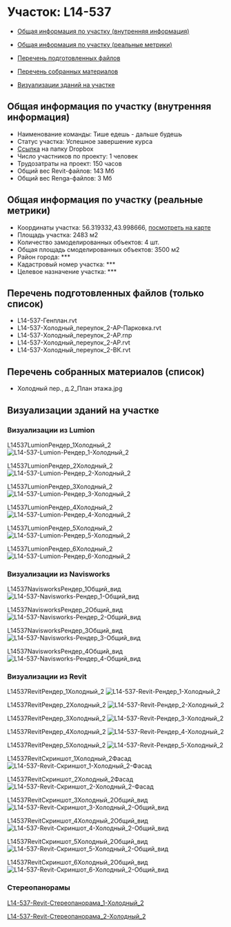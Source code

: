 # Участок: L14-537

* [Общая информация по участку (внутренняя информация)](#Chapter1)

* [Общая информация по участку (реальные метрики)](#Chapter2)

* [Перечень подготовленных файлов](#Chapter3)

* [Перечень собранных материалов](#Chapter4)

* [Визуализации зданий на участке](#Chapter5)

## <a id="Chapter1"></a> Общая информация по участку (внутренняя информация)
+ Наименование команды: Тише едешь - дальше будешь
+ Статус участка: Успешное завершение курса
+ [Ссылка](https://www.dropbox.com/sh/wvvgv1nw1iqred9/AABKiA1O15YLIsNb709G3BHea/L14_537?dl=0) на папку Dropbox
+ Число участников по проекту: 1 человек
+ Трудозатраты на проект: 150 часов
+ Общий вес Revit-файлов: 143 Мб
+ Общий вес Renga-файлов: 3 Мб
## <a id="Chapter2"></a> Общая информация по участку (реальные метрики)
+ Координаты участка: 56.319332,43.998666, [посмотреть на карте](https://yandex.ru/maps/47/nizhny-novgorod/?ll=43.998666%2C56.319332&z=19)
+ Площадь участка: 2483 м2
+ Количество замоделированных объектов: 4 шт.
+ Общая площадь смоделированных объектов: 3500 м2
+ Район города: *** 
+ Кадастровый номер участка: *** 
+ Целевое назначение участка: *** 
## <a id="Chapter3"></a> Перечень подготовленных файлов (только список)
+ L14-537-Генплан.rvt
+ L14-537-Холодный_переулок_2-АР-Парковка.rvt
+ L14-537-Холодный_переулок_2-АР.rnp
+ L14-537-Холодный_переулок_2-АР.rvt
+ L14-537-Холодный_переулок_2-ВК.rvt
## <a id="Chapter4"></a> Перечень собранных материалов (список)
+ Холодный пер., д.2_План этажа.jpg
## <a id="Chapter5"></a> Визуализации зданий на участке
### Визуализации из Lumion
L14537LumionРендер_1Холодный_2
![L14-537-Lumion-Рендер_1-Холодный_2](/Images/L14_537/L14-537-Lumion-Рендер_1-Холодный_2_Compressed.jpg)

L14537LumionРендер_2Холодный_2
![L14-537-Lumion-Рендер_2-Холодный_2](/Images/L14_537/L14-537-Lumion-Рендер_2-Холодный_2_Compressed.jpg)

L14537LumionРендер_3Холодный_2
![L14-537-Lumion-Рендер_3-Холодный_2](/Images/L14_537/L14-537-Lumion-Рендер_3-Холодный_2_Compressed.jpg)

L14537LumionРендер_4Холодный_2
![L14-537-Lumion-Рендер_4-Холодный_2](/Images/L14_537/L14-537-Lumion-Рендер_4-Холодный_2_Compressed.jpg)

L14537LumionРендер_5Холодный_2
![L14-537-Lumion-Рендер_5-Холодный_2](/Images/L14_537/L14-537-Lumion-Рендер_5-Холодный_2_Compressed.jpg)

L14537LumionРендер_6Холодный_2
![L14-537-Lumion-Рендер_6-Холодный_2](/Images/L14_537/L14-537-Lumion-Рендер_6-Холодный_2_Compressed.jpg)

### Визуализации из Navisworks
L14537NavisworksРендер_1Общий_вид
![L14-537-Navisworks-Рендер_1-Общий_вид](/Images/L14_537/L14-537-Navisworks-Рендер_1-Общий_вид_Compressed.jpg)

L14537NavisworksРендер_2Общий_вид
![L14-537-Navisworks-Рендер_2-Общий_вид](/Images/L14_537/L14-537-Navisworks-Рендер_2-Общий_вид_Compressed.jpg)

L14537NavisworksРендер_3Общий_вид
![L14-537-Navisworks-Рендер_3-Общий_вид](/Images/L14_537/L14-537-Navisworks-Рендер_3-Общий_вид_Compressed.jpg)

L14537NavisworksРендер_4Общий_вид
![L14-537-Navisworks-Рендер_4-Общий_вид](/Images/L14_537/L14-537-Navisworks-Рендер_4-Общий_вид_Compressed.jpg)

### Визуализации из Revit
L14537RevitРендер_1Холодный_2
![L14-537-Revit-Рендер_1-Холодный_2](/Images/L14_537/L14-537-Revit-Рендер_1-Холодный_2_Compressed.jpg)

L14537RevitРендер_2Холодный_2
![L14-537-Revit-Рендер_2-Холодный_2](/Images/L14_537/L14-537-Revit-Рендер_2-Холодный_2_Compressed.jpg)

L14537RevitРендер_3Холодный_2
![L14-537-Revit-Рендер_3-Холодный_2](/Images/L14_537/L14-537-Revit-Рендер_3-Холодный_2_Compressed.jpg)

L14537RevitРендер_4Холодный_2
![L14-537-Revit-Рендер_4-Холодный_2](/Images/L14_537/L14-537-Revit-Рендер_4-Холодный_2_Compressed.jpg)

L14537RevitРендер_5Холодный_2
![L14-537-Revit-Рендер_5-Холодный_2](/Images/L14_537/L14-537-Revit-Рендер_5-Холодный_2_Compressed.jpg)

L14537RevitСкриншот_1Холодный_2Фасад
![L14-537-Revit-Скриншот_1-Холодный_2-Фасад](/Images/L14_537/L14-537-Revit-Скриншот_1-Холодный_2-Фасад_Compressed.jpg)

L14537RevitСкриншот_2Холодный_2Фасад
![L14-537-Revit-Скриншот_2-Холодный_2-Фасад](/Images/L14_537/L14-537-Revit-Скриншот_2-Холодный_2-Фасад_Compressed.jpg)

L14537RevitСкриншот_3Холодный_2Общий_вид
![L14-537-Revit-Скриншот_3-Холодный_2-Общий_вид](/Images/L14_537/L14-537-Revit-Скриншот_3-Холодный_2-Общий_вид_Compressed.jpg)

L14537RevitСкриншот_4Холодный_2Общий_вид
![L14-537-Revit-Скриншот_4-Холодный_2-Общий_вид](/Images/L14_537/L14-537-Revit-Скриншот_4-Холодный_2-Общий_вид_Compressed.jpg)

L14537RevitСкриншот_5Холодный_2Общий_вид
![L14-537-Revit-Скриншот_5-Холодный_2-Общий_вид](/Images/L14_537/L14-537-Revit-Скриншот_5-Холодный_2-Общий_вид_Compressed.jpg)

L14537RevitСкриншот_6Холодный_2Общий_вид
![L14-537-Revit-Скриншот_6-Холодный_2-Общий_вид](/Images/L14_537/L14-537-Revit-Скриншот_6-Холодный_2-Общий_вид_Compressed.jpg)

### Стереопанорамы
[L14-537-Revit-Стереопанорама_1-Холодный_2](https://pano.autodesk.com/pano.html?url=jpgs/94896744-2455-4a83-842c-fb28bcef1c68&version=2)

[L14-537-Revit-Стереопанорама_2-Холодный_2](https://pano.autodesk.com/pano.html?url=jpgs/d649b4f7-07c1-4a1a-a713-c487bb7e2dda&version=2)

